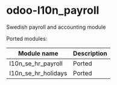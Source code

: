 # odoo-l10n_payroll
Swedish payroll and accounting module

Ported modules:

Module name |Description
--- | ---
 l10n_se_hr_payroll        | Ported
 l10n_se_hr_holidays       | Ported

